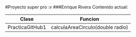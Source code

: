 #Proyecto super pro :v
###Enrique Rivera
Contenido actual:

Clase|Funcion
-----|-------
PracticaGitHub1|calculaAreaCirculo(double radio)